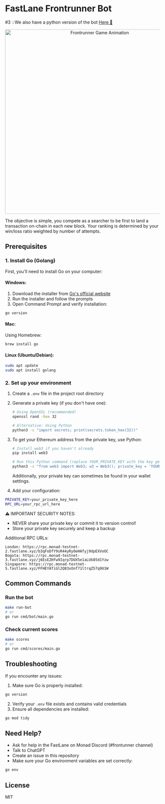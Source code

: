 # FastLane Frontrunner Bot
#3
💡We also have a python version of the bot [Here 🐍](https://github.com/FastLane-Labs/break-monad-frontrunner-bot-py)

<p align="center">
  <img src="frontrunner-gif.gif" alt="Frontrunner Game Animation" width="600">
</p>

The objective is simple, you compete as a searcher to be first to land a transaction on-chain in each new block.
Your ranking is determined by your win/loss ratio weighted by number of attempts.

## Prerequisites

### 1. Install Go (Golang)

First, you'll need to install Go on your computer:

#### Windows:

1. Download the installer from [Go's official website](https://golang.org/dl/)
2. Run the installer and follow the prompts
3. Open Command Prompt and verify installation:

```sh
go version
```

#### Mac:

Using Homebrew:

```sh
brew install go
```

#### Linux (Ubuntu/Debian):

```sh
sudo apt update
sudo apt install golang
```

### 2. Set up your environment

1. Create a `.env` file in the project root directory
2. Generate a private key (if you don't have one):

   ```sh
   # Using OpenSSL (recommended)
   openssl rand -hex 32

   # Alternative: Using Python
   python3 -c "import secrets; print(secrets.token_hex(32))"
   ```

3. To get your Ethereum address from the private key, use Python:

   ```sh
   # Install web3 if you haven't already
   pip install web3

   # Run this Python command (replace YOUR_PRIVATE_KEY with the key generated above)
   python3 -c "from web3 import Web3; w3 = Web3(); private_key = 'YOUR_PRIVATE_KEY'; account = w3.eth.account.from_key('0x' + private_key); print(f'Private key: {private_key}'); print(f'Public address: {account.address}')"
   ```

   Additionally, your private key can sometimes be found in your wallet settings.

4. Add your configuration:

```sh
PRIVATE_KEY=your_private_key_here
RPC_URL=your_rpc_url_here
```

⚠️ IMPORTANT SECURITY NOTES:

- NEVER share your private key or commit it to version control!
- Store your private key securely and keep a backup

Additional RPC URLs:

```
London: https://rpc.monad-testnet-2.fastlane.xyz/b3qFoDfY9sR44yRyOeHAfyj9dpEXVoOC
Bogota: https://rpc.monad-testnet-3.fastlane.xyz/j6EsEZHfw9Iqrp7DUX5e1aLUk85d1Yzw
Singapore: https://rpc.monad-testnet-5.fastlane.xyz/FFHEYATiGl2Q83xOnf71ltrqZ57q9U1W
```

## Common Commands

### Run the bot

```sh
make run-bot
# or
go run cmd/bot/main.go
```

### Check current scores

```sh
make scores
# or
go run cmd/scores/main.go
```

## Troubleshooting

If you encounter any issues:

1. Make sure Go is properly installed:

```sh
go version
```

2. Verify your `.env` file exists and contains valid credentials
3. Ensure all dependencies are installed:

```sh
go mod tidy
```

## Need Help?

- Ask for help in the FastLane on Monad Discord (#frontunner channel)
- Talk to ChatGPT
- Create an issue in this repository
- Make sure your Go environment variables are set correctly:

```sh
go env
```

## License

MIT
